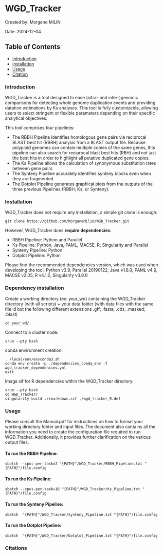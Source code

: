 # WGD_Tracker
Created by: Morgane MILIN

Date: 2024-12-04

## Table of Contents
- [Introduction](#introduction)
- [Installation](#installation)
- [Usage](#usage)
- [Citation](#citation)

### Introduction
WGD_Tracker is a tool designed to ease (intra- and inter-)genomic comparisons for detecting whole genome duplication events and providing datation estimations by Ks analyses. This tool is fully customizable, allowing users to select stringent or flexible parameters depending on their specific analytical objectives.

This tool comprises four pipelines:
* The RBBH Pipeline identifies homologous gene pairs via reciprocal BLAST best hit (RBBH) analysis from a BLAST output file. Because polyploid genomes can contain multiple copies of the same genes, this pipeline can also search for reciprocal blast best hits (RBH) and not just the best hits in order to highlight all putative duplicated gene copies.
* The Ks Pipeline allows the calculation of synonymous substitution rates between gene pairs.
* The Synteny Pipeline accurately identifies synteny blocks even when they are fragmented.
* The Dotplot Pipeline generates graphical plots from the outputs of the three previous Pipelines (RBBH; Ks; or Synteny).

### Installation 
WGD_Tracker does not require any installation, a simple git clone is enough:

	git clone https://github.com/MorganeMilin/WGD_Tracker.git 

However, WGD_Tracker does **require dependencies**:
- RBBH Pipeline: Python and Parallel
- Ks Pipeline: Python, Java, PAML, MACSE, R, Singularity and Parallel
- Synteny Pipeline: Python
- Dotplot Pipeline: Python

Please find the recommended dependencies version, which was used when developing the tool: Python v3.9, Parallel 20190122, Java v1.8.0, PAML v4.9, MACSE v2.05, R v4.1.0, Singularity v3.8.0

### Dependency installation
Create a working directory (ex: your_wd) containing the WGD_Tracker directory (with all scripts) + your data folder (with data files with the same file id but the following different extensions .gff; .fasta; .cds; .masked; .blast)

	cd your_wd/

Connect to a cluster node: 

	srun --pty bash
 
conda environment creation: 

 	. /local/env/envconda3.sh
	conda env create -p ./dependencies_conda_env -f wgd_tracker_dependencies.yml
 	exit

Image sif for R dependencies within the WGD_Tracker directory:

	srun --pty bash
 	cd WGD_Tracker/
 	singularity build ./rmarkdown.sif ./wgd_tracker_R.def

### Usage
Please consult the Manual.pdf for instructions on how to format your working directory folder and input files. The document also contains all the information you need to create the configuration file required to run WGD_Tracker. Additionally, it provides further clarification on the various output files.

#### To run the RBBH Pipeline:
	sbatch --cpus-per-task=2 "{PATH}"/WGD_Tracker/RBBH_Pipeline.txt "{PATH}"/file.config

#### To run the Ks Pipeline:
 	sbatch --cpus-per-task=10 "{PATH}"/WGD_Tracker/Ks_Pipeline.txt "{PATH}"/file.config

#### To run the Synteny Pipeline:
  	sbatch  "{PATH}"/WGD_Tracker/Synteny_Pipeline.txt "{PATH}"/file.config

#### To run the Dotplot Pipeline:
   	sbatch  "{PATH}"/WGD_Tracker/Dotplot_Pipeline.txt "{PATH}"/file.config

### Citations

